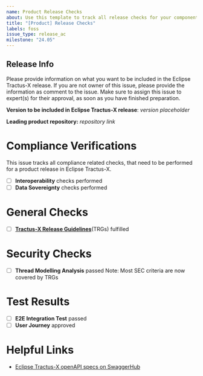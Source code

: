 ```yaml
---
name: Product Release Checks
about: Use this template to track all release checks for your component
title: "[Product] Release Checks"
labels: foss
issue_type: release_ac
milestone: "24.05"
---
```


## Release Info

Please provide information on what you want to be included in the Eclipse Tractus-X release.
If you are not owner of this issue, please provide the information as comment to the issue.
Make sure to assign this issue to expert(s) for their approval, as soon as you have finished preparation.

**Version to be included in Eclipse Tractus-X release**: *version placeholder*

**Leading product repository:** *repository link*

# Compliance Verifications

This issue tracks all compliance related checks, that need to be performed for a product release in Eclipse Tractus-X.

- [ ] **Interoperability** checks performed
- [ ] **Data Sovereignty** checks performed

# General Checks

- [ ] [**Tractus-X Release Guidelines**](https://eclipse-tractusx.github.io/docs/release)(TRGs) fulfilled

# Security Checks

- [ ] **Thread Modelling Analysis** passed
Note: Most SEC criteria are now covered by TRGs

# Test Results

- [ ] **E2E Integration Test** passed
- [ ] **User Journey** approved

# Helpful Links

- [Eclipse Tractus-X openAPI specs on SwaggerHub](https://app.swaggerhub.com/search?owner=eclipse-tractusx-bot)